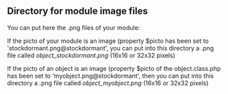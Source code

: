
Directory for module image files
--------------------------------

You can put here the .png files of your module:


If the picto of your module is an image (property $picto has been set to 'stockdormant.png@stockdormant', you can put into this
directory a .png file called *object_stockdormant.png* (16x16 or 32x32 pixels)


If the picto of an object is an image (property $picto of the object.class.php has been set to 'myobject.png@stockdormant', then you can put into this
directory a .png file called *object_myobject.png* (16x16 or 32x32 pixels)

